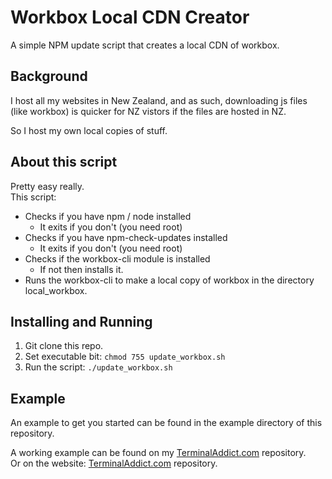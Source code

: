 # Workbox Local CDN Creator
A simple NPM update script that creates a local CDN of workbox.

## Background
I host all my websites in New Zealand, and as such, downloading js files (like workbox) is quicker for NZ vistors if the files are hosted in NZ.

So I host my own local copies of stuff.

## About this script
Pretty easy really.  
This script:
* Checks if you have npm / node installed
    * It exits if you don't (you need root)
* Checks if you have npm-check-updates installed
    * It exits if you don't (you need root)
* Checks if the workbox-cli module is installed
    * If not then installs it.
* Runs the workbox-cli to make a local copy of workbox in the directory local_workbox.


## Installing and Running
1. Git clone this repo.
2. Set executable bit: `chmod 755 update_workbox.sh`
3. Run the script: `./update_workbox.sh`

## Example
An example to get you started can be found in the example directory of this repository.  

A working example can be found on my [TerminalAddict.com](https://github.com/TerminalAddict/ta.com-website) repository.  
Or on the website: [TerminalAddict.com](https://terminaladdict.com/) repository.  

